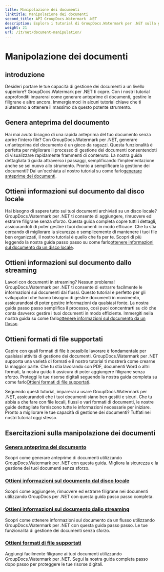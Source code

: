 ```yaml
---
title: Manipolazione dei documenti
linktitle: Manipolazione dei documenti
second_title: API GroupDocs.Watermark .NET
description: Esplora i tutorial di GroupDocs.Watermark per .NET sulla generazione di anteprime dei documenti e sulla gestione delle filigrane. Migliora la sicurezza e la gestione dei documenti.
weight: 21
url: /it/net/document-manipulation/
---
```


# Manipolazione dei documenti

## introduzione

Desideri portare le tue capacità di gestione dei documenti a un livello superiore? GroupDocs.Watermark per .NET ti copre. Con i nostri tutorial approfonditi imparerai come generare anteprime di documenti, gestire le filigrane e altro ancora. Immergiamoci in alcuni tutorial chiave che ti aiuteranno a ottenere il massimo da questo potente strumento.


## Genera anteprima del documento
 Hai mai avuto bisogno di una rapida anteprima del tuo documento senza aprire l'intero file? Con GroupDocs.Watermark per .NET, generare un'anteprima del documento è un gioco da ragazzi. Questa funzionalità è perfetta per migliorare il processo di gestione dei documenti consentendoti di visualizzare rapidamente frammenti di contenuto. La nostra guida dettagliata ti guida attraverso i passaggi, semplificando l'implementazione anche se sei nuovo allo strumento. Pronto a semplificare la gestione dei documenti? Dai un'occhiata al nostro tutorial su come farlo[generare anteprime dei documenti](./generate-document-preview/).

## Ottieni informazioni sul documento dal disco locale
Hai bisogno di sapere tutto sui tuoi documenti archiviati su un disco locale? GroupDocs.Watermark per .NET ti consente di aggiungere, rimuovere ed estrarre filigrane senza sforzo. Questa guida completa copre tutti i dettagli, assicurandoti di poter gestire i tuoi documenti in modo efficace. Che tu stia cercando di migliorare la sicurezza o semplicemente di mantenere i tuoi file ben organizzati, il nostro tutorial è quello che fa per te. Scopri di più leggendo la nostra guida passo passo su come farlo[ottenere informazioni sul documento da un disco locale](./get-document-info-local-disk/).

## Ottieni informazioni sul documento dallo streaming
 Lavori con documenti in streaming? Nessun problema! GroupDocs.Watermark per .NET ti consente di estrarre facilmente le informazioni sui documenti dai flussi. Questo tutorial è perfetto per gli sviluppatori che hanno bisogno di gestire documenti in movimento, assicurandosi di poter gestire informazioni da qualsiasi fonte. La nostra guida passo passo semplifica il processo, così puoi concentrarti su ciò che conta davvero: gestire i tuoi documenti in modo efficiente. Immergiti nella nostra guida su come farlo[ottenere informazioni sul documento da un flusso](./get-document-info-stream/).

## Ottieni formati di file supportati
 Capire con quali formati di file è possibile lavorare è fondamentale per qualsiasi attività di gestione dei documenti. GroupDocs.Watermark per .NET supporta una varietà di formati e il nostro tutorial ti mostrerà come crearne la maggior parte. Che tu stia lavorando con PDF, documenti Word o altri formati, la nostra guida ti assicura di poter aggiungere filigrane senza sforzo. Proteggi le tue risorse digitali seguendo la nostra guida completa su come farlo[Ottieni formati di file supportati](./get-supported-file-formats/).

Seguendo questi tutorial, imparerai a usare GroupDocs.Watermark per .NET, assicurandoti che i tuoi documenti siano ben gestiti e sicuri. Che tu abbia a che fare con file locali, flussi o vari formati di documenti, le nostre guide dettagliate forniscono tutte le informazioni necessarie per iniziare. Pronto a migliorare le tue capacità di gestione dei documenti? Tuffati nei nostri tutorial oggi stesso.
## Esercitazioni sulla manipolazione dei documenti
### [Genera anteprima del documento](./generate-document-preview/)
Scopri come generare anteprime di documenti utilizzando GroupDocs.Watermark per .NET con questa guida. Migliora la sicurezza e la gestione dei tuoi documenti senza sforzo.
### [Ottieni informazioni sul documento dal disco locale](./get-document-info-local-disk/)
Scopri come aggiungere, rimuovere ed estrarre filigrane nei documenti utilizzando GroupDocs per .NET con questa guida passo passo completa.
### [Ottieni informazioni sul documento dallo streaming](./get-document-info-stream/)
Scopri come ottenere informazioni sul documento da un flusso utilizzando GroupDocs.Watermark per .NET con questa guida passo passo. Le tue funzionalità di gestione dei documenti senza sforzo.
### [Ottieni formati di file supportati](./get-supported-file-formats/)
Aggiungi facilmente filigrane ai tuoi documenti utilizzando GroupDocs.Watermark per .NET. Segui la nostra guida completa passo dopo passo per proteggere le tue risorse digitali.